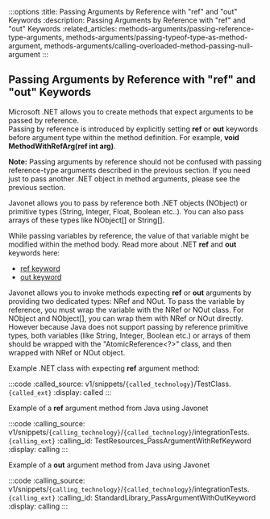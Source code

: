 :::options
:title: Passing Arguments by Reference with "ref" and "out" Keywords
:description: Passing Arguments by Reference with "ref" and "out" Keywords
:related_articles: methods-arguments/passing-reference-type-arguments, methods-arguments/passing-typeof-type-as-method-argument, methods-arguments/calling-overloaded-method-passing-null-argument
:::

## Passing Arguments by Reference with "ref" and "out" Keywords
  
Microsoft .NET allows you to create methods that expect arguments to be passed by reference.  
Passing by reference is introduced by explicitly setting **ref** or **out** keywords before argument type within the method definition. For example, **void MethodWithRefArg(ref int arg)**.  
  
**Note:** Passing arguments by reference should not be confused with passing reference-type arguments described in the previous section. If you need just to pass another .NET object in method arguments, please see the previous section.  
  
Javonet allows you to pass by reference both .NET objects (NObject) or primitive types (String, Integer, Float, Boolean etc..). You can also pass arrays of these types like NObject[] or String[].  
  
While passing variables by reference, the value of that variable might be modified within the method body. Read more about .NET **ref** and **out** keywords here:  
  
- [ref keyword](http://msdn.microsoft.com/en-us/library/14akc2c7.aspx)
- [out keyword](http://msdn.microsoft.com/en-us/library/t3c3bfhx.aspx)

  
Javonet allows you to invoke methods expecting **ref** or **out** arguments by providing two dedicated types: NRef and NOut. To pass the variable by reference, you must wrap the variable with the NRef or NOut class. For NObject and NObject[], you can wrap them with NRef or NOut directly. However because Java does not support passing by reference primitive types, both variables (like String, Integer, Boolean etc.) or arrays of them should be wrapped with the "AtomicReference<?>" class, and then wrapped with NRef or NOut object.  
  
Example .NET class with expecting **ref** argument method:

:::code 
:called_source: v1/snippets/`{called_technology}`/TestClass.`{called_ext}`
:display: called
:::

Example of a **ref** argument method from Java using Javonet

:::code 
:calling_source: v1/snippets/`{calling_technology}`/`{called_technology}`/integrationTests.`{calling_ext}`
:calling_id: TestResources_PassArgumentWithRefKeyword
:display: calling
:::


Example of a **out** argument method from Java using Javonet

:::code 
:calling_source: v1/snippets/`{calling_technology}`/`{called_technology}`/integrationTests.`{calling_ext}`
:calling_id: StandardLibrary_PassArgumentWithOutKeyword
:display: calling
:::

